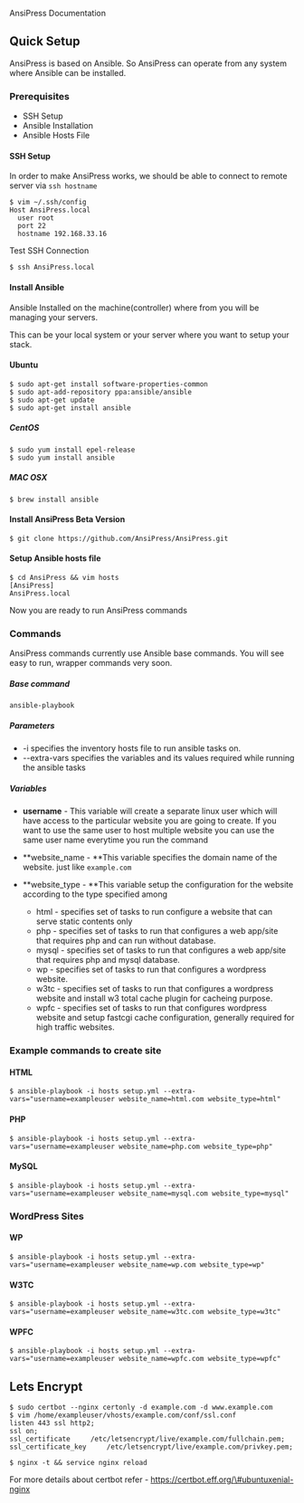 AnsiPress Documentation

## Quick Setup

AnsiPress is based on Ansible. So AnsiPress can operate from any system where Ansible can be installed.

### Prerequisites

* SSH Setup
* Ansible Installation
* Ansible Hosts File

#### SSH Setup

In order to make AnsiPress works, we should be able to connect to remote server via `ssh hostname`

```
$ vim ~/.ssh/config
Host AnsiPress.local
  user root
  port 22
  hostname 192.168.33.16
```

Test SSH Connection

`$ ssh AnsiPress.local`

#### Install Ansible

Ansible Installed on the machine\(controller\) where from you will be managing your servers.

This can be your local system or your server where you want to setup your stack.

#### Ubuntu

```
$ sudo apt-get install software-properties-common
$ sudo apt-add-repository ppa:ansible/ansible
$ sudo apt-get update
$ sudo apt-get install ansible
```

##### CentOS

```
$ sudo yum install epel-release
$ sudo yum install ansible
```

##### MAC OSX

```
$ brew install ansible
```

#### Install AnsiPress Beta Version

```
$ git clone https://github.com/AnsiPress/AnsiPress.git
```

#### Setup Ansible hosts file

```
$ cd AnsiPress && vim hosts
[AnsiPress]
AnsiPress.local
```

Now you are ready to run AnsiPress commands

### Commands

AnsiPress commands currently use Ansible base commands. You will see  easy to run, wrapper commands very soon.

##### Base command

```
ansible-playbook
```

##### Parameters

* -i specifies the inventory hosts file to run ansible tasks on.
* --extra-vars specifies the variables and its values required while running the ansible tasks

##### Variables

* **username**   - This  variable will create a separate linux user which will have access to the particular website you are going to create. If you want to use the same user to host multiple website you can use the same user name everytime you run the command

* **website\_name -  **This variable specifies the domain name of the website. just like `example.com`

* **website\_type - **This variable setup the configuration for the website according to the type specified among 
  * html - specifies set of tasks to run configure a website that can serve static contents only
  * php -  specifies set of tasks to run that configures a web app/site that requires php and can run without database.
  * mysql - specifies set of tasks to run that configures a web app/site that requires php and mysql database.
  * wp - specifies set of tasks to run that configures a wordpress website.
  * w3tc - specifies set of tasks to run that configures a wordpress website and install w3 total cache plugin for cacheing purpose.
  * wpfc - specifies set of tasks to run that configures wordpress website and setup fastcgi cache configuration, generally required for high traffic websites.

### Example commands to create site

#### HTML

```
$ ansible-playbook -i hosts setup.yml --extra-vars="username=exampleuser website_name=html.com website_type=html"
```

#### PHP

```
$ ansible-playbook -i hosts setup.yml --extra-vars="username=exampleuser website_name=php.com website_type=php"
```

#### MySQL

```
$ ansible-playbook -i hosts setup.yml --extra-vars="username=exampleuser website_name=mysql.com website_type=mysql"
```

### WordPress Sites

#### WP

```
$ ansible-playbook -i hosts setup.yml --extra-vars="username=exampleuser website_name=wp.com website_type=wp"
```

#### W3TC

```
$ ansible-playbook -i hosts setup.yml --extra-vars="username=exampleuser website_name=w3tc.com website_type=w3tc"
```

#### WPFC

```
$ ansible-playbook -i hosts setup.yml --extra-vars="username=exampleuser website_name=wpfc.com website_type=wpfc"
```

##  Lets Encrypt

```
$ sudo certbot --nginx certonly -d example.com -d www.example.com
$ vim /home/exampleuser/vhosts/example.com/conf/ssl.conf
listen 443 ssl http2;
ssl on;
ssl_certificate     /etc/letsencrypt/live/example.com/fullchain.pem;
ssl_certificate_key     /etc/letsencrypt/live/example.com/privkey.pem;

$ nginx -t && service nginx reload
```

For more details about certbot refer - https://certbot.eff.org/\#ubuntuxenial-nginx

